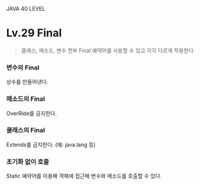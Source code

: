 JAVA 40 LEVEL
# Lv.29 Final

> 클래스, 메소드, 변수 전부 Final 예약어를 사용할 수 있고 각각 다르게 작용한다.

### 변수의 Final
상수를 만들어낸다.

### 메소드의 Final
OverRide를 금지한다.

### 클래스의 Final
Extends를 금지한다. (예: java.lang 등)

###  초기화 없이 호출
Static 예약어를 이용해 객체에 접근해 변수와 메소드를 호출할 수 있다.